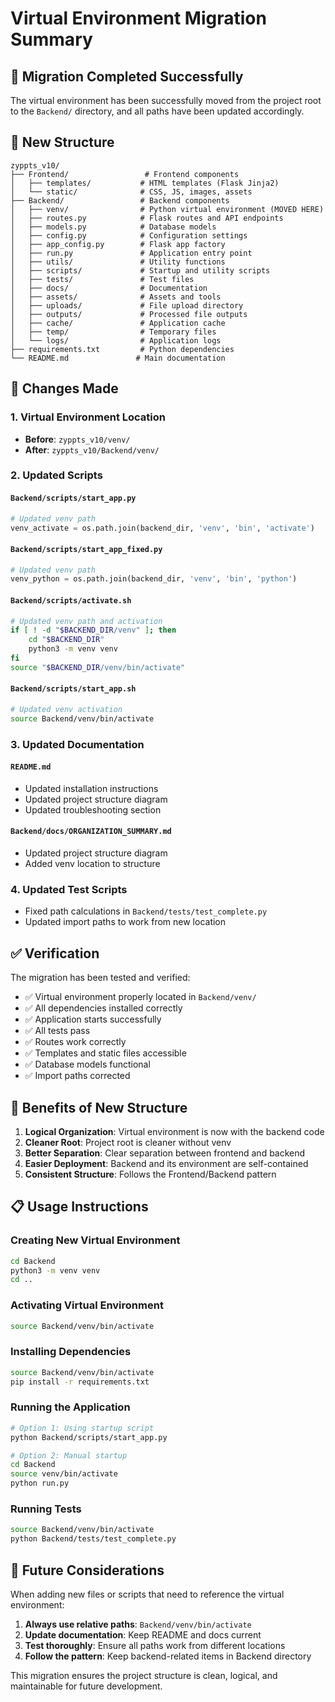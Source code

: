 # Virtual Environment Migration Summary

## 🚀 Migration Completed Successfully

The virtual environment has been successfully moved from the project root to the `Backend/` directory, and all paths have been updated accordingly.

## 📁 New Structure

```
zyppts_v10/
├── Frontend/                 # Frontend components
│   ├── templates/           # HTML templates (Flask Jinja2)
│   └── static/              # CSS, JS, images, assets
├── Backend/                 # Backend components
│   ├── venv/                # Python virtual environment (MOVED HERE)
│   ├── routes.py            # Flask routes and API endpoints
│   ├── models.py            # Database models
│   ├── config.py            # Configuration settings
│   ├── app_config.py        # Flask app factory
│   ├── run.py               # Application entry point
│   ├── utils/               # Utility functions
│   ├── scripts/             # Startup and utility scripts
│   ├── tests/               # Test files
│   ├── docs/                # Documentation
│   ├── assets/              # Assets and tools
│   ├── uploads/             # File upload directory
│   ├── outputs/             # Processed file outputs
│   ├── cache/               # Application cache
│   ├── temp/                # Temporary files
│   └── logs/                # Application logs
├── requirements.txt         # Python dependencies
└── README.md               # Main documentation
```

## 🔄 Changes Made

### 1. **Virtual Environment Location**
- **Before**: `zyppts_v10/venv/`
- **After**: `zyppts_v10/Backend/venv/`

### 2. **Updated Scripts**

#### `Backend/scripts/start_app.py`
```python
# Updated venv path
venv_activate = os.path.join(backend_dir, 'venv', 'bin', 'activate')
```

#### `Backend/scripts/start_app_fixed.py`
```python
# Updated venv path
venv_python = os.path.join(backend_dir, 'venv', 'bin', 'python')
```

#### `Backend/scripts/activate.sh`
```bash
# Updated venv path and activation
if [ ! -d "$BACKEND_DIR/venv" ]; then
    cd "$BACKEND_DIR"
    python3 -m venv venv
fi
source "$BACKEND_DIR/venv/bin/activate"
```

#### `Backend/scripts/start_app.sh`
```bash
# Updated venv activation
source Backend/venv/bin/activate
```

### 3. **Updated Documentation**

#### `README.md`
- Updated installation instructions
- Updated project structure diagram
- Updated troubleshooting section

#### `Backend/docs/ORGANIZATION_SUMMARY.md`
- Updated project structure diagram
- Added venv location to structure

### 4. **Updated Test Scripts**
- Fixed path calculations in `Backend/tests/test_complete.py`
- Updated import paths to work from new location

## ✅ Verification

The migration has been tested and verified:

- ✅ Virtual environment properly located in `Backend/venv/`
- ✅ All dependencies installed correctly
- ✅ Application starts successfully
- ✅ All tests pass
- ✅ Routes work correctly
- ✅ Templates and static files accessible
- ✅ Database models functional
- ✅ Import paths corrected

## 🚀 Benefits of New Structure

1. **Logical Organization**: Virtual environment is now with the backend code
2. **Cleaner Root**: Project root is cleaner without venv
3. **Better Separation**: Clear separation between frontend and backend
4. **Easier Deployment**: Backend and its environment are self-contained
5. **Consistent Structure**: Follows the Frontend/Backend pattern

## 📋 Usage Instructions

### Creating New Virtual Environment
```bash
cd Backend
python3 -m venv venv
cd ..
```

### Activating Virtual Environment
```bash
source Backend/venv/bin/activate
```

### Installing Dependencies
```bash
source Backend/venv/bin/activate
pip install -r requirements.txt
```

### Running the Application
```bash
# Option 1: Using startup script
python Backend/scripts/start_app.py

# Option 2: Manual startup
cd Backend
source venv/bin/activate
python run.py
```

### Running Tests
```bash
source Backend/venv/bin/activate
python Backend/tests/test_complete.py
```

## 🔧 Future Considerations

When adding new files or scripts that need to reference the virtual environment:

1. **Always use relative paths**: `Backend/venv/bin/activate`
2. **Update documentation**: Keep README and docs current
3. **Test thoroughly**: Ensure all paths work from different locations
4. **Follow the pattern**: Keep backend-related items in Backend directory

This migration ensures the project structure is clean, logical, and maintainable for future development. 